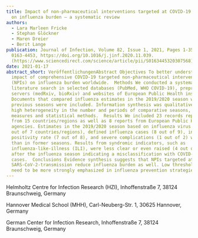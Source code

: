 ```yaml
---
title: Impact of non-pharmaceutical interventions targeted at COVID-19 pandemic
  on influenza burden – a systematic review
authors:
  - Lara Marleen Fricke
  - Stephan Glöckner
  - Maren Dreier
  - Berit Lange
publication: Journal of Infection, Volume 82, Issue 1, 2021, Pages 1-35, ISSN
  0163-4453, https://doi.org/10.1016/j.jinf.2020.11.039.
  (https://www.sciencedirect.com/science/article/pii/S0163445320307568)
date: 2021-01-17
abstract_short: VeröffentlichungenAbstract Objectives To better understand the
  impact of comprehensive COVID-19 targeted non-pharmaceutical interventions
  (NPIs) on influenza burden worldwide.  Methods We conducted a systematic
  literature search in selected databases (PubMed, WHO COVID-19), preprint
  servers (medRxiv, bioRxiv) and websites of European Public Health institutes.
  Documents that compared influenza estimates in the 2019/2020 season with
  previous seasons were included. Information synthesis was qualitative due to a
  high heterogeneity in the number and periods of comparative seasons, outcome
  measures and statistical methods.  Results We included 23 records reporting
  from 15 countries/regions as well as 8 reports from European Public Health
  agencies. Estimates in the 2019/2020 season based on influenza virus tests (4
  out of 7 countries/regions), defined influenza cases (8 out of 9), influenza
  positivity rate (7 out of 8), and severe complications (1 out of 2) were lower
  than in former seasons. Results from syndromic indicators, such as
  influenza-like-illness (ILI), were less clear or even raised (4 out of 7)
  after the influenza season indicating a misclassification with COVID-19
  cases.  Conclusions Evidence synthesis suggests that NPIs targeted at
  SARS-CoV-2-transmission reduce influenza burden as well. Low threshold NPIs
  need to be more strongly emphasized in influenza prevention strategies.
---
```



Helmholtz Centre for Infection Research (HZI), Inhoffenstraße 7, 38124 Braunschweig, Germany

Hannover Medical School (MHH), Carl-Neuberg-Str. 1, 30625 Hannover, Germany

German Center for Infection Research, Inhoffenstraße 7, 38124 Braunschweig, Germany